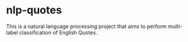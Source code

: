 # nlp-quotes
This is a natural language processing project that aims to perform multi-label classification of English Quotes.
